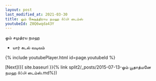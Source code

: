 ```yaml
---
layout: post
last_modified_at: 2021-03-30
title: ஓம் க்ஷேத்திராய நமஹ ௧௦௮ டைம்ஸ்
youtubeId: Z0Q6wqda43Y
---
```

 
 
 ஓம் சமுத்ரய நமஹ  
 
 -  யார் கடல் வடிவம் 
 
  
 
  
 
 
 
 
 
 


{% include youtubePlayer.html id=page.youtubeId %}
 
[Next]({{ site.baseurl }}{% link  split2/_posts/2015-07-13-ஓம் பூதாத்மனே நமஹ ௧௦௮ டைம்ஸ்.md%})
 
